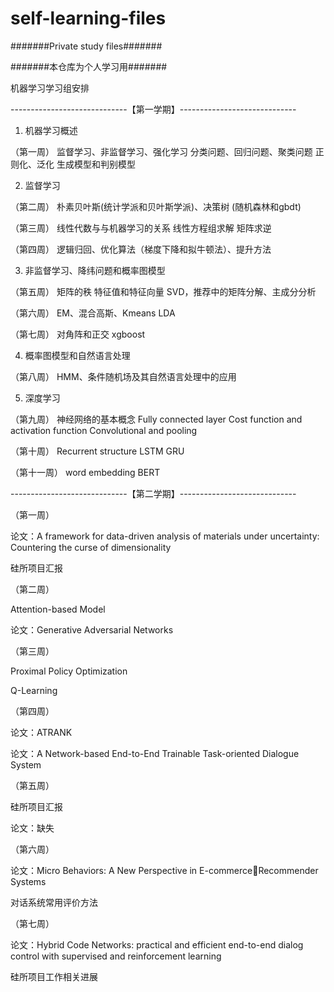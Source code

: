 # self-learning-files
#######Private study files#######

#######本仓库为个人学习用#######

机器学习学习组安排

-----------------------------【第一学期】-----------------------------
1. 机器学习概述

（第一周）
监督学习、非监督学习、强化学习
分类问题、回归问题、聚类问题
正则化、泛化
生成模型和判别模型

2. 监督学习

（第二周）
朴素贝叶斯(统计学派和贝叶斯学派)、决策树 (随机森林和gbdt)

（第三周）
线性代数与与机器学习的关系
线性方程组求解
矩阵求逆

（第四周）
逻辑归回、优化算法（梯度下降和拟牛顿法）、提升方法

3. 非监督学习、降纬问题和概率图模型

（第五周）
矩阵的秩
特征值和特征向量
SVD，推荐中的矩阵分解、主成分分析

（第六周）
EM、混合高斯、Kmeans
LDA

（第七周）
对角阵和正交
xgboost

4. 概率图模型和自然语言处理

（第八周）
HMM、条件随机场及其自然语言处理中的应用

5. 深度学习

（第九周）
神经网络的基本概念
Fully connected layer
Cost function and activation function
Convolutional and pooling

（第十周）
Recurrent structure
LSTM
GRU

（第十一周）
word embedding
BERT


-----------------------------【第二学期】-----------------------------

（第一周）

论文：A framework for data-driven analysis of materials under uncertainty: Countering the curse of dimensionality

硅所项目汇报

（第二周）

Attention-based Model

论文：Generative Adversarial Networks

（第三周）

Proximal Policy Optimization

Q-Learning

（第四周）

论文：ATRANK

论文：A Network-based End-to-End Trainable Task-oriented Dialogue System

（第五周）

硅所项目汇报

论文：缺失

（第六周）

论文：Micro Behaviors: A New Perspective in E-commerceRecommender Systems

对话系统常用评价方法

（第七周）

论文：Hybrid Code Networks: practical and efficient end-to-end dialog control with supervised and reinforcement learning

硅所项目工作相关进展


